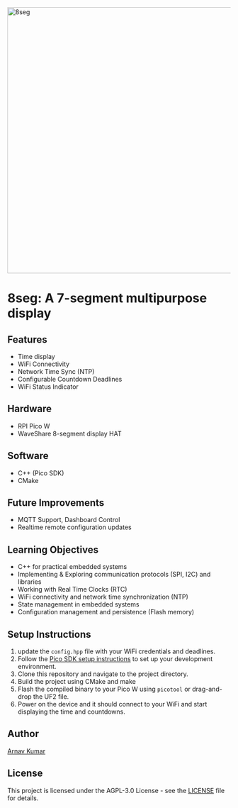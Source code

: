 <img src="https://github.com/user-attachments/assets/3af20405-2633-455e-9f07-bd3b32d4bb37" alt="8seg" width="600" align="center"/>

# 8seg: A 7-segment multipurpose display

## Features
- Time display
- WiFi Connectivity
- Network Time Sync (NTP)
- Configurable Countdown Deadlines
- WiFi Status Indicator

## Hardware
- RPI Pico W
- WaveShare 8-segment display HAT

## Software
- C++ (Pico SDK)
- CMake

## Future Improvements
- MQTT Support, Dashboard Control
- Realtime remote configuration updates

## Learning Objectives
- C++ for practical embedded systems
- Implementing & Exploring communication protocols (SPI, I2C) and libraries
- Working with Real Time Clocks (RTC)
- WiFi connectivity and network time synchronization (NTP)
- State management in embedded systems
- Configuration management and persistence (Flash memory)

## Setup Instructions
1. update the `config.hpp` file with your WiFi credentials and deadlines.
2. Follow the [Pico SDK setup instructions](https://datasheets.raspberrypi.com/picow/pico-w-datasheet.pdf) to set up your development environment.
3. Clone this repository and navigate to the project directory.
4. Build the project using CMake and make
5. Flash the compiled binary to your Pico W using `picotool` or drag-and-drop the UF2 file.
6. Power on the device and it should connect to your WiFi and start displaying the time and countdowns.

## Author
[Arnav Kumar](https://github.com/arnav-kr)

## License
This project is licensed under the AGPL-3.0 License - see the [LICENSE](LICENSE) file for details.

